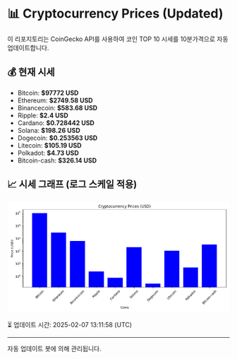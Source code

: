 
# 📊 Cryptocurrency Prices (Updated)

이 리포지토리는 CoinGecko API를 사용하여 코인 TOP 10 시세를 10분가격으로 자동 업데이트합니다.

## 💰 현재 시세
- Bitcoin: **$97772 USD**
- Ethereum: **$2749.58 USD**
- Binancecoin: **$583.68 USD**
- Ripple: **$2.4 USD**
- Cardano: **$0.728442 USD**
- Solana: **$198.26 USD**
- Dogecoin: **$0.253563 USD**
- Litecoin: **$105.19 USD**
- Polkadot: **$4.73 USD**
- Bitcoin-cash: **$326.14 USD**

## 📈 시세 그래프 (로그 스케일 적용)
![Crypto Prices](crypto_prices.png)

⏳ 업데이트 시간: 2025-02-07 13:11:58 (UTC)

---
자동 업데이트 봇에 의해 관리됩니다.
